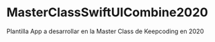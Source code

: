 # MasterClassSwiftUICombine2020
Plantilla App a desarrollar en la Master Class de Keepcoding en 2020
